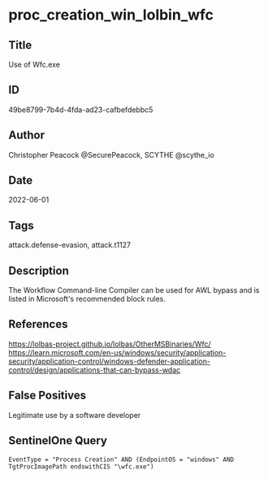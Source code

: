 # proc_creation_win_lolbin_wfc

## Title
Use of Wfc.exe

## ID
49be8799-7b4d-4fda-ad23-cafbefdebbc5

## Author
Christopher Peacock @SecurePeacock, SCYTHE @scythe_io

## Date
2022-06-01

## Tags
attack.defense-evasion, attack.t1127

## Description
The Workflow Command-line Compiler can be used for AWL bypass and is listed in Microsoft's recommended block rules.

## References
https://lolbas-project.github.io/lolbas/OtherMSBinaries/Wfc/
https://learn.microsoft.com/en-us/windows/security/application-security/application-control/windows-defender-application-control/design/applications-that-can-bypass-wdac

## False Positives
Legitimate use by a software developer

## SentinelOne Query
```
EventType = "Process Creation" AND (EndpointOS = "windows" AND TgtProcImagePath endswithCIS "\wfc.exe")

```